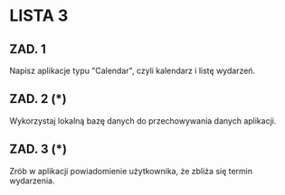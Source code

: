 # LISTA 3
## ZAD. 1
Napisz aplikacje typu "Calendar", czyli kalendarz i listę wydarzeń.
## ZAD. 2 (*)
Wykorzystaj lokalną bazę danych do przechowywania danych aplikacji.
## ZAD. 3 (*)
Zrób w aplikacji powiadomienie użytkownika, że zbliża się termin wydarzenia.

